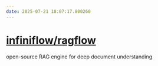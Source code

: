 ```yaml
---
date: 2025-07-21 18:07:17.800260
---
```


# [infiniflow/ragflow](https://github.com/infiniflow/ragflow)

open-source RAG engine for deep document understanding